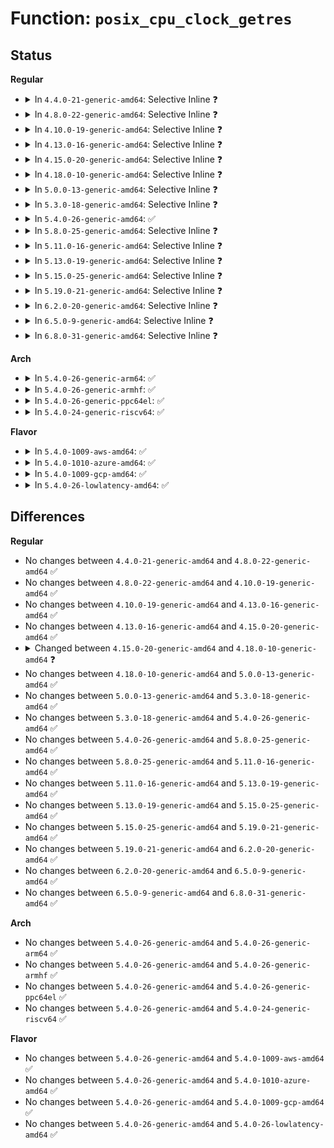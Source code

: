 # Function: <code>posix_cpu_clock_getres</code>

## Status
<b>Regular</b>
<ul>
<li>
<details>
<summary>In <code>4.4.0-21-generic-amd64</code>: Selective Inline ❓</summary>

```c
int posix_cpu_clock_getres(const clockid_t which_clock, struct timespec * tp)
```

```json
{
  "name": "posix_cpu_clock_getres",
  "collision_type": "Unique Static",
  "inline_type": "Selective",
  "funcs": [
    {
      "addr": 18446744071579839264,
      "name": "posix_cpu_clock_getres",
      "external": false,
      "loc": "kernel/time/posix-cpu-timers.c:144",
      "file": "kernel/time/posix-cpu-timers.c",
      "inline": "not declared, inlined",
      "caller_inline": [
        "kernel/time/posix-cpu-timers.c:process_cpu_clock_getres",
        "kernel/time/posix-cpu-timers.c:thread_cpu_clock_getres"
      ],
      "caller_func": []
    }
  ],
  "symbols": [
    {
      "addr": 18446744071579839264,
      "name": "posix_cpu_clock_getres",
      "section": ".text",
      "bind": "STB_LOCAL",
      "size": 64
    }
  ]
}
```
</details>
</li>
<li>
<details>
<summary>In <code>4.8.0-22-generic-amd64</code>: Selective Inline ❓</summary>

```c
int posix_cpu_clock_getres(const clockid_t which_clock, struct timespec * tp)
```

```json
{
  "name": "posix_cpu_clock_getres",
  "collision_type": "Unique Static",
  "inline_type": "Selective",
  "funcs": [
    {
      "addr": 18446744071579868326,
      "name": "posix_cpu_clock_getres",
      "external": false,
      "loc": "kernel/time/posix-cpu-timers.c:144",
      "file": "kernel/time/posix-cpu-timers.c",
      "inline": "not declared, inlined",
      "caller_inline": [
        "kernel/time/posix-cpu-timers.c:thread_cpu_clock_getres",
        "kernel/time/posix-cpu-timers.c:process_cpu_clock_getres"
      ],
      "caller_func": []
    }
  ],
  "symbols": [
    {
      "addr": 18446744071579868208,
      "name": "posix_cpu_clock_getres",
      "section": ".text",
      "bind": "STB_LOCAL",
      "size": 64
    }
  ]
}
```
</details>
</li>
<li>
<details>
<summary>In <code>4.10.0-19-generic-amd64</code>: Selective Inline ❓</summary>

```c
int posix_cpu_clock_getres(const clockid_t which_clock, struct timespec * tp)
```

```json
{
  "name": "posix_cpu_clock_getres",
  "collision_type": "Unique Static",
  "inline_type": "Selective",
  "funcs": [
    {
      "addr": 18446744071579924022,
      "name": "posix_cpu_clock_getres",
      "external": false,
      "loc": "kernel/time/posix-cpu-timers.c:143",
      "file": "kernel/time/posix-cpu-timers.c",
      "inline": "not declared, inlined",
      "caller_inline": [
        "kernel/time/posix-cpu-timers.c:thread_cpu_clock_getres",
        "kernel/time/posix-cpu-timers.c:process_cpu_clock_getres"
      ],
      "caller_func": []
    }
  ],
  "symbols": [
    {
      "addr": 18446744071579923904,
      "name": "posix_cpu_clock_getres",
      "section": ".text",
      "bind": "STB_LOCAL",
      "size": 64
    }
  ]
}
```
</details>
</li>
<li>
<details>
<summary>In <code>4.13.0-16-generic-amd64</code>: Selective Inline ❓</summary>

```c
int posix_cpu_clock_getres(const clockid_t which_clock, struct timespec * tp)
```

```json
{
  "name": "posix_cpu_clock_getres",
  "collision_type": "Unique Static",
  "inline_type": "Selective",
  "funcs": [
    {
      "addr": 18446744071579933078,
      "name": "posix_cpu_clock_getres",
      "external": false,
      "loc": "kernel/time/posix-cpu-timers.c:124",
      "file": "kernel/time/posix-cpu-timers.c",
      "inline": "not declared, inlined",
      "caller_inline": [
        "kernel/time/posix-cpu-timers.c:thread_cpu_clock_getres",
        "kernel/time/posix-cpu-timers.c:process_cpu_clock_getres"
      ],
      "caller_func": []
    }
  ],
  "symbols": [
    {
      "addr": 18446744071579933008,
      "name": "posix_cpu_clock_getres",
      "section": ".text",
      "bind": "STB_LOCAL",
      "size": 64
    }
  ]
}
```
</details>
</li>
<li>
<details>
<summary>In <code>4.15.0-20-generic-amd64</code>: Selective Inline ❓</summary>

```c
int posix_cpu_clock_getres(const clockid_t which_clock, struct timespec * tp)
```

```json
{
  "name": "posix_cpu_clock_getres",
  "collision_type": "Unique Static",
  "inline_type": "Selective",
  "funcs": [
    {
      "addr": 18446744071579978614,
      "name": "posix_cpu_clock_getres",
      "external": false,
      "loc": "kernel/time/posix-cpu-timers.c:125",
      "file": "kernel/time/posix-cpu-timers.c",
      "inline": "not declared, inlined",
      "caller_inline": [
        "kernel/time/posix-cpu-timers.c:thread_cpu_clock_getres",
        "kernel/time/posix-cpu-timers.c:process_cpu_clock_getres"
      ],
      "caller_func": []
    }
  ],
  "symbols": [
    {
      "addr": 18446744071579978544,
      "name": "posix_cpu_clock_getres",
      "section": ".text",
      "bind": "STB_LOCAL",
      "size": 64
    }
  ]
}
```
</details>
</li>
<li>
<details>
<summary>In <code>4.18.0-10-generic-amd64</code>: Selective Inline ❓</summary>

```c
int posix_cpu_clock_getres(const clockid_t which_clock, struct timespec64 * tp)
```

```json
{
  "name": "posix_cpu_clock_getres",
  "collision_type": "Unique Static",
  "inline_type": "Selective",
  "funcs": [
    {
      "addr": 18446744071580029717,
      "name": "posix_cpu_clock_getres",
      "external": false,
      "loc": "kernel/time/posix-cpu-timers.c:126",
      "file": "kernel/time/posix-cpu-timers.c",
      "inline": "not declared, inlined",
      "caller_inline": [
        "kernel/time/posix-cpu-timers.c:thread_cpu_clock_getres",
        "kernel/time/posix-cpu-timers.c:process_cpu_clock_getres"
      ],
      "caller_func": []
    }
  ],
  "symbols": [
    {
      "addr": 18446744071580029648,
      "name": "posix_cpu_clock_getres",
      "section": ".text",
      "bind": "STB_LOCAL",
      "size": 64
    }
  ]
}
```
</details>
</li>
<li>
<details>
<summary>In <code>5.0.0-13-generic-amd64</code>: Selective Inline ❓</summary>

```c
int posix_cpu_clock_getres(const clockid_t which_clock, struct timespec64 * tp)
```

```json
{
  "name": "posix_cpu_clock_getres",
  "collision_type": "Unique Static",
  "inline_type": "Selective",
  "funcs": [
    {
      "addr": 18446744071580076597,
      "name": "posix_cpu_clock_getres",
      "external": false,
      "loc": "kernel/time/posix-cpu-timers.c:126",
      "file": "kernel/time/posix-cpu-timers.c",
      "inline": "not declared, inlined",
      "caller_inline": [
        "kernel/time/posix-cpu-timers.c:thread_cpu_clock_getres",
        "kernel/time/posix-cpu-timers.c:thread_cpu_clock_getres",
        "kernel/time/posix-cpu-timers.c:process_cpu_clock_getres",
        "kernel/time/posix-cpu-timers.c:process_cpu_clock_getres"
      ],
      "caller_func": []
    }
  ],
  "symbols": [
    {
      "addr": 18446744071580076528,
      "name": "posix_cpu_clock_getres",
      "section": ".text",
      "bind": "STB_LOCAL",
      "size": 64
    }
  ]
}
```
</details>
</li>
<li>
<details>
<summary>In <code>5.3.0-18-generic-amd64</code>: Selective Inline ❓</summary>

```c
int posix_cpu_clock_getres(const clockid_t which_clock, struct timespec64 * tp)
```

```json
{
  "name": "posix_cpu_clock_getres",
  "collision_type": "Unique Static",
  "inline_type": "Selective",
  "funcs": [
    {
      "addr": 18446744071580120069,
      "name": "posix_cpu_clock_getres",
      "external": false,
      "loc": "kernel/time/posix-cpu-timers.c:126",
      "file": "kernel/time/posix-cpu-timers.c",
      "inline": "not declared, inlined",
      "caller_inline": [
        "kernel/time/posix-cpu-timers.c:thread_cpu_clock_getres",
        "kernel/time/posix-cpu-timers.c:thread_cpu_clock_getres",
        "kernel/time/posix-cpu-timers.c:process_cpu_clock_getres",
        "kernel/time/posix-cpu-timers.c:process_cpu_clock_getres"
      ],
      "caller_func": []
    }
  ],
  "symbols": [
    {
      "addr": 18446744071580120000,
      "name": "posix_cpu_clock_getres",
      "section": ".text",
      "bind": "STB_LOCAL",
      "size": 64
    }
  ]
}
```
</details>
</li>
<li>
<details>
<summary>In <code>5.4.0-26-generic-amd64</code>: ✅</summary>

```c
int posix_cpu_clock_getres(const clockid_t which_clock, struct timespec64 * tp)
```

```json
{
  "name": "posix_cpu_clock_getres",
  "collision_type": "Unique Static",
  "inline_type": "No",
  "funcs": [
    {
      "addr": 18446744071580168992,
      "name": "posix_cpu_clock_getres",
      "external": false,
      "loc": "kernel/time/posix-cpu-timers.c:163",
      "file": "kernel/time/posix-cpu-timers.c",
      "inline": "seen, unknown",
      "caller_inline": [],
      "caller_func": [
        "kernel/time/posix-cpu-timers.c:thread_cpu_clock_getres",
        "kernel/time/posix-cpu-timers.c:process_cpu_clock_getres"
      ]
    }
  ],
  "symbols": [
    {
      "addr": 18446744071580168992,
      "name": "posix_cpu_clock_getres",
      "section": ".text",
      "bind": "STB_LOCAL",
      "size": 86
    }
  ]
}
```
</details>
</li>
<li>
<details>
<summary>In <code>5.8.0-25-generic-amd64</code>: Selective Inline ❓</summary>

```c
int posix_cpu_clock_getres(const clockid_t which_clock, struct timespec64 * tp)
```

```json
{
  "name": "posix_cpu_clock_getres",
  "collision_type": "Unique Static",
  "inline_type": "Selective",
  "funcs": [
    {
      "addr": 18446744071580232517,
      "name": "posix_cpu_clock_getres",
      "external": false,
      "loc": "kernel/time/posix-cpu-timers.c:153",
      "file": "kernel/time/posix-cpu-timers.c",
      "inline": "not declared, inlined",
      "caller_inline": [
        "kernel/time/posix-cpu-timers.c:thread_cpu_clock_getres",
        "kernel/time/posix-cpu-timers.c:thread_cpu_clock_getres",
        "kernel/time/posix-cpu-timers.c:process_cpu_clock_getres",
        "kernel/time/posix-cpu-timers.c:process_cpu_clock_getres"
      ],
      "caller_func": []
    }
  ],
  "symbols": [
    {
      "addr": 18446744071580231728,
      "name": "posix_cpu_clock_getres",
      "section": ".text",
      "bind": "STB_LOCAL",
      "size": 84
    }
  ]
}
```
</details>
</li>
<li>
<details>
<summary>In <code>5.11.0-16-generic-amd64</code>: Selective Inline ❓</summary>

```c
int posix_cpu_clock_getres(const clockid_t which_clock, struct timespec64 * tp)
```

```json
{
  "name": "posix_cpu_clock_getres",
  "collision_type": "Unique Static",
  "inline_type": "Selective",
  "funcs": [
    {
      "addr": 18446744071580216757,
      "name": "posix_cpu_clock_getres",
      "external": false,
      "loc": "kernel/time/posix-cpu-timers.c:153",
      "file": "kernel/time/posix-cpu-timers.c",
      "inline": "not declared, inlined",
      "caller_inline": [
        "kernel/time/posix-cpu-timers.c:thread_cpu_clock_getres",
        "kernel/time/posix-cpu-timers.c:thread_cpu_clock_getres",
        "kernel/time/posix-cpu-timers.c:process_cpu_clock_getres",
        "kernel/time/posix-cpu-timers.c:process_cpu_clock_getres"
      ],
      "caller_func": []
    }
  ],
  "symbols": [
    {
      "addr": 18446744071580215936,
      "name": "posix_cpu_clock_getres",
      "section": ".text",
      "bind": "STB_LOCAL",
      "size": 94
    }
  ]
}
```
</details>
</li>
<li>
<details>
<summary>In <code>5.13.0-19-generic-amd64</code>: Selective Inline ❓</summary>

```c
int posix_cpu_clock_getres(const clockid_t which_clock, struct timespec64 * tp)
```

```json
{
  "name": "posix_cpu_clock_getres",
  "collision_type": "Unique Static",
  "inline_type": "Selective",
  "funcs": [
    {
      "addr": 18446744071580222021,
      "name": "posix_cpu_clock_getres",
      "external": false,
      "loc": "kernel/time/posix-cpu-timers.c:153",
      "file": "kernel/time/posix-cpu-timers.c",
      "inline": "not declared, inlined",
      "caller_inline": [
        "kernel/time/posix-cpu-timers.c:thread_cpu_clock_getres",
        "kernel/time/posix-cpu-timers.c:thread_cpu_clock_getres",
        "kernel/time/posix-cpu-timers.c:process_cpu_clock_getres",
        "kernel/time/posix-cpu-timers.c:process_cpu_clock_getres"
      ],
      "caller_func": []
    }
  ],
  "symbols": [
    {
      "addr": 18446744071580221200,
      "name": "posix_cpu_clock_getres",
      "section": ".text",
      "bind": "STB_LOCAL",
      "size": 94
    }
  ]
}
```
</details>
</li>
<li>
<details>
<summary>In <code>5.15.0-25-generic-amd64</code>: Selective Inline ❓</summary>

```c
int posix_cpu_clock_getres(const clockid_t which_clock, struct timespec64 * tp)
```

```json
{
  "name": "posix_cpu_clock_getres",
  "collision_type": "Unique Static",
  "inline_type": "Selective",
  "funcs": [
    {
      "addr": 18446744071580370069,
      "name": "posix_cpu_clock_getres",
      "external": false,
      "loc": "kernel/time/posix-cpu-timers.c:153",
      "file": "kernel/time/posix-cpu-timers.c",
      "inline": "not declared, inlined",
      "caller_inline": [
        "kernel/time/posix-cpu-timers.c:thread_cpu_clock_getres",
        "kernel/time/posix-cpu-timers.c:thread_cpu_clock_getres",
        "kernel/time/posix-cpu-timers.c:process_cpu_clock_getres",
        "kernel/time/posix-cpu-timers.c:process_cpu_clock_getres"
      ],
      "caller_func": []
    }
  ],
  "symbols": [
    {
      "addr": 18446744071580369152,
      "name": "posix_cpu_clock_getres",
      "section": ".text",
      "bind": "STB_LOCAL",
      "size": 94
    }
  ]
}
```
</details>
</li>
<li>
<details>
<summary>In <code>5.19.0-21-generic-amd64</code>: Selective Inline ❓</summary>

```c
int posix_cpu_clock_getres(const clockid_t which_clock, struct timespec64 * tp)
```

```json
{
  "name": "posix_cpu_clock_getres",
  "collision_type": "Unique Static",
  "inline_type": "Selective",
  "funcs": [
    {
      "addr": 18446744071580586653,
      "name": "posix_cpu_clock_getres",
      "external": false,
      "loc": "kernel/time/posix-cpu-timers.c:160",
      "file": "kernel/time/posix-cpu-timers.c",
      "inline": "not declared, inlined",
      "caller_inline": [
        "kernel/time/posix-cpu-timers.c:thread_cpu_clock_getres",
        "kernel/time/posix-cpu-timers.c:thread_cpu_clock_getres",
        "kernel/time/posix-cpu-timers.c:process_cpu_clock_getres",
        "kernel/time/posix-cpu-timers.c:process_cpu_clock_getres"
      ],
      "caller_func": []
    }
  ],
  "symbols": [
    {
      "addr": 18446744071580585504,
      "name": "posix_cpu_clock_getres",
      "section": ".text",
      "bind": "STB_LOCAL",
      "size": 103
    }
  ]
}
```
</details>
</li>
<li>
<details>
<summary>In <code>6.2.0-20-generic-amd64</code>: Selective Inline ❓</summary>

```c
int posix_cpu_clock_getres(const clockid_t which_clock, struct timespec64 * tp)
```

```json
{
  "name": "posix_cpu_clock_getres",
  "collision_type": "Unique Static",
  "inline_type": "Selective",
  "funcs": [
    {
      "addr": 18446744071580848397,
      "name": "posix_cpu_clock_getres",
      "external": false,
      "loc": "kernel/time/posix-cpu-timers.c:160",
      "file": "kernel/time/posix-cpu-timers.c",
      "inline": "not declared, inlined",
      "caller_inline": [
        "kernel/time/posix-cpu-timers.c:thread_cpu_clock_getres",
        "kernel/time/posix-cpu-timers.c:thread_cpu_clock_getres",
        "kernel/time/posix-cpu-timers.c:process_cpu_clock_getres",
        "kernel/time/posix-cpu-timers.c:process_cpu_clock_getres"
      ],
      "caller_func": []
    }
  ],
  "symbols": [
    {
      "addr": 18446744071580847232,
      "name": "posix_cpu_clock_getres",
      "section": ".text",
      "bind": "STB_LOCAL",
      "size": 103
    }
  ]
}
```
</details>
</li>
<li>
<details>
<summary>In <code>6.5.0-9-generic-amd64</code>: Selective Inline ❓</summary>

```c
int posix_cpu_clock_getres(const clockid_t which_clock, struct timespec64 * tp)
```

```json
{
  "name": "posix_cpu_clock_getres",
  "collision_type": "Unique Static",
  "inline_type": "Selective",
  "funcs": [
    {
      "addr": 18446744071580931837,
      "name": "posix_cpu_clock_getres",
      "external": false,
      "loc": "kernel/time/posix-cpu-timers.c:160",
      "file": "kernel/time/posix-cpu-timers.c",
      "inline": "not declared, inlined",
      "caller_inline": [
        "kernel/time/posix-cpu-timers.c:thread_cpu_clock_getres",
        "kernel/time/posix-cpu-timers.c:thread_cpu_clock_getres",
        "kernel/time/posix-cpu-timers.c:process_cpu_clock_getres",
        "kernel/time/posix-cpu-timers.c:process_cpu_clock_getres"
      ],
      "caller_func": []
    }
  ],
  "symbols": [
    {
      "addr": 18446744071580930704,
      "name": "posix_cpu_clock_getres",
      "section": ".text",
      "bind": "STB_LOCAL",
      "size": 103
    }
  ]
}
```
</details>
</li>
<li>
<details>
<summary>In <code>6.8.0-31-generic-amd64</code>: Selective Inline ❓</summary>

```c
int posix_cpu_clock_getres(const clockid_t which_clock, struct timespec64 * tp)
```

```json
{
  "name": "posix_cpu_clock_getres",
  "collision_type": "Unique Static",
  "inline_type": "Selective",
  "funcs": [
    {
      "addr": 18446744071581022461,
      "name": "posix_cpu_clock_getres",
      "external": false,
      "loc": "kernel/time/posix-cpu-timers.c:160",
      "file": "kernel/time/posix-cpu-timers.c",
      "inline": "not declared, inlined",
      "caller_inline": [
        "kernel/time/posix-cpu-timers.c:thread_cpu_clock_getres",
        "kernel/time/posix-cpu-timers.c:thread_cpu_clock_getres",
        "kernel/time/posix-cpu-timers.c:process_cpu_clock_getres",
        "kernel/time/posix-cpu-timers.c:process_cpu_clock_getres"
      ],
      "caller_func": []
    }
  ],
  "symbols": [
    {
      "addr": 18446744071581021328,
      "name": "posix_cpu_clock_getres",
      "section": ".text",
      "bind": "STB_LOCAL",
      "size": 103
    }
  ]
}
```
</details>
</li>
</ul>
<b>Arch</b>
<ul>
<li>
<details>
<summary>In <code>5.4.0-26-generic-arm64</code>: ✅</summary>

```c
int posix_cpu_clock_getres(const clockid_t which_clock, struct timespec64 * tp)
```

```json
{
  "name": "posix_cpu_clock_getres",
  "collision_type": "Unique Static",
  "inline_type": "No",
  "funcs": [
    {
      "addr": 18446603336491390048,
      "name": "posix_cpu_clock_getres",
      "external": false,
      "loc": "kernel/time/posix-cpu-timers.c:163",
      "file": "kernel/time/posix-cpu-timers.c",
      "inline": "seen, unknown",
      "caller_inline": [],
      "caller_func": [
        "kernel/time/posix-cpu-timers.c:thread_cpu_clock_getres",
        "kernel/time/posix-cpu-timers.c:process_cpu_clock_getres"
      ]
    }
  ],
  "symbols": [
    {
      "addr": 18446603336491390048,
      "name": "posix_cpu_clock_getres",
      "section": ".text",
      "bind": "STB_LOCAL",
      "size": 124
    }
  ]
}
```
</details>
</li>
<li>
<details>
<summary>In <code>5.4.0-26-generic-armhf</code>: ✅</summary>

```c
int posix_cpu_clock_getres(const clockid_t which_clock, struct timespec64 * tp)
```

```json
{
  "name": "posix_cpu_clock_getres",
  "collision_type": "Unique Static",
  "inline_type": "No",
  "funcs": [
    {
      "addr": 3225387968,
      "name": "posix_cpu_clock_getres",
      "external": false,
      "loc": "kernel/time/posix-cpu-timers.c:163",
      "file": "kernel/time/posix-cpu-timers.c",
      "inline": "seen, unknown",
      "caller_inline": [],
      "caller_func": [
        "kernel/time/posix-cpu-timers.c:thread_cpu_clock_getres",
        "kernel/time/posix-cpu-timers.c:process_cpu_clock_getres"
      ]
    }
  ],
  "symbols": [
    {
      "addr": 3225387968,
      "name": "posix_cpu_clock_getres",
      "section": ".text",
      "bind": "STB_LOCAL",
      "size": 104
    }
  ]
}
```
</details>
</li>
<li>
<details>
<summary>In <code>5.4.0-26-generic-ppc64el</code>: ✅</summary>

```c
int posix_cpu_clock_getres(const clockid_t which_clock, struct timespec64 * tp)
```

```json
{
  "name": "posix_cpu_clock_getres",
  "collision_type": "Unique Static",
  "inline_type": "No",
  "funcs": [
    {
      "addr": 13835058055284332384,
      "name": "posix_cpu_clock_getres",
      "external": false,
      "loc": "kernel/time/posix-cpu-timers.c:163",
      "file": "kernel/time/posix-cpu-timers.c",
      "inline": "seen, unknown",
      "caller_inline": [],
      "caller_func": [
        "kernel/time/posix-cpu-timers.c:thread_cpu_clock_getres",
        "kernel/time/posix-cpu-timers.c:process_cpu_clock_getres"
      ]
    }
  ],
  "symbols": [
    {
      "addr": 13835058055284332384,
      "name": "posix_cpu_clock_getres",
      "section": ".text",
      "bind": "STB_LOCAL",
      "size": 172
    }
  ]
}
```
</details>
</li>
<li>
<details>
<summary>In <code>5.4.0-24-generic-riscv64</code>: ✅</summary>

```c
int posix_cpu_clock_getres(const clockid_t which_clock, struct timespec64 * tp)
```

```json
{
  "name": "posix_cpu_clock_getres",
  "collision_type": "Unique Static",
  "inline_type": "No",
  "funcs": [
    {
      "addr": 18446743936271873086,
      "name": "posix_cpu_clock_getres",
      "external": false,
      "loc": "kernel/time/posix-cpu-timers.c:163",
      "file": "kernel/time/posix-cpu-timers.c",
      "inline": "seen, unknown",
      "caller_inline": [],
      "caller_func": [
        "kernel/time/posix-cpu-timers.c:thread_cpu_clock_getres",
        "kernel/time/posix-cpu-timers.c:process_cpu_clock_getres"
      ]
    }
  ],
  "symbols": [
    {
      "addr": 18446743936271873086,
      "name": "posix_cpu_clock_getres",
      "section": ".text",
      "bind": "STB_LOCAL",
      "size": 104
    }
  ]
}
```
</details>
</li>
</ul>
<b>Flavor</b>
<ul>
<li>
<details>
<summary>In <code>5.4.0-1009-aws-amd64</code>: ✅</summary>

```c
int posix_cpu_clock_getres(const clockid_t which_clock, struct timespec64 * tp)
```

```json
{
  "name": "posix_cpu_clock_getres",
  "collision_type": "Unique Static",
  "inline_type": "No",
  "funcs": [
    {
      "addr": 18446744071580138192,
      "name": "posix_cpu_clock_getres",
      "external": false,
      "loc": "kernel/time/posix-cpu-timers.c:163",
      "file": "kernel/time/posix-cpu-timers.c",
      "inline": "seen, unknown",
      "caller_inline": [],
      "caller_func": [
        "kernel/time/posix-cpu-timers.c:thread_cpu_clock_getres",
        "kernel/time/posix-cpu-timers.c:process_cpu_clock_getres"
      ]
    }
  ],
  "symbols": [
    {
      "addr": 18446744071580138192,
      "name": "posix_cpu_clock_getres",
      "section": ".text",
      "bind": "STB_LOCAL",
      "size": 86
    }
  ]
}
```
</details>
</li>
<li>
<details>
<summary>In <code>5.4.0-1010-azure-amd64</code>: ✅</summary>

```c
int posix_cpu_clock_getres(const clockid_t which_clock, struct timespec64 * tp)
```

```json
{
  "name": "posix_cpu_clock_getres",
  "collision_type": "Unique Static",
  "inline_type": "No",
  "funcs": [
    {
      "addr": 18446744071580083344,
      "name": "posix_cpu_clock_getres",
      "external": false,
      "loc": "kernel/time/posix-cpu-timers.c:163",
      "file": "kernel/time/posix-cpu-timers.c",
      "inline": "seen, unknown",
      "caller_inline": [],
      "caller_func": [
        "kernel/time/posix-cpu-timers.c:thread_cpu_clock_getres",
        "kernel/time/posix-cpu-timers.c:process_cpu_clock_getres"
      ]
    }
  ],
  "symbols": [
    {
      "addr": 18446744071580083344,
      "name": "posix_cpu_clock_getres",
      "section": ".text",
      "bind": "STB_LOCAL",
      "size": 86
    }
  ]
}
```
</details>
</li>
<li>
<details>
<summary>In <code>5.4.0-1009-gcp-amd64</code>: ✅</summary>

```c
int posix_cpu_clock_getres(const clockid_t which_clock, struct timespec64 * tp)
```

```json
{
  "name": "posix_cpu_clock_getres",
  "collision_type": "Unique Static",
  "inline_type": "No",
  "funcs": [
    {
      "addr": 18446744071580129264,
      "name": "posix_cpu_clock_getres",
      "external": false,
      "loc": "kernel/time/posix-cpu-timers.c:163",
      "file": "kernel/time/posix-cpu-timers.c",
      "inline": "seen, unknown",
      "caller_inline": [],
      "caller_func": [
        "kernel/time/posix-cpu-timers.c:thread_cpu_clock_getres",
        "kernel/time/posix-cpu-timers.c:process_cpu_clock_getres"
      ]
    }
  ],
  "symbols": [
    {
      "addr": 18446744071580129264,
      "name": "posix_cpu_clock_getres",
      "section": ".text",
      "bind": "STB_LOCAL",
      "size": 86
    }
  ]
}
```
</details>
</li>
<li>
<details>
<summary>In <code>5.4.0-26-lowlatency-amd64</code>: ✅</summary>

```c
int posix_cpu_clock_getres(const clockid_t which_clock, struct timespec64 * tp)
```

```json
{
  "name": "posix_cpu_clock_getres",
  "collision_type": "Unique Static",
  "inline_type": "No",
  "funcs": [
    {
      "addr": 18446744071580181184,
      "name": "posix_cpu_clock_getres",
      "external": false,
      "loc": "kernel/time/posix-cpu-timers.c:163",
      "file": "kernel/time/posix-cpu-timers.c",
      "inline": "seen, unknown",
      "caller_inline": [],
      "caller_func": [
        "kernel/time/posix-cpu-timers.c:thread_cpu_clock_getres",
        "kernel/time/posix-cpu-timers.c:process_cpu_clock_getres"
      ]
    }
  ],
  "symbols": [
    {
      "addr": 18446744071580181184,
      "name": "posix_cpu_clock_getres",
      "section": ".text",
      "bind": "STB_LOCAL",
      "size": 86
    }
  ]
}
```
</details>
</li>
</ul>

## Differences
<b>Regular</b>
<ul>
<li>
No changes between <code>4.4.0-21-generic-amd64</code> and <code>4.8.0-22-generic-amd64</code> ✅
</li>
<li>
No changes between <code>4.8.0-22-generic-amd64</code> and <code>4.10.0-19-generic-amd64</code> ✅
</li>
<li>
No changes between <code>4.10.0-19-generic-amd64</code> and <code>4.13.0-16-generic-amd64</code> ✅
</li>
<li>
No changes between <code>4.13.0-16-generic-amd64</code> and <code>4.15.0-20-generic-amd64</code> ✅
</li>
<li>
<details>
<summary>Changed between <code>4.15.0-20-generic-amd64</code> and <code>4.18.0-10-generic-amd64</code> ❓</summary>
<ul>
<li>
<b>Param type changed. </b>
<code>struct timespec * tp</code> ➡️ <code>struct timespec64 * tp</code>
</li>
</ul>
</details>
</li>
<li>
No changes between <code>4.18.0-10-generic-amd64</code> and <code>5.0.0-13-generic-amd64</code> ✅
</li>
<li>
No changes between <code>5.0.0-13-generic-amd64</code> and <code>5.3.0-18-generic-amd64</code> ✅
</li>
<li>
No changes between <code>5.3.0-18-generic-amd64</code> and <code>5.4.0-26-generic-amd64</code> ✅
</li>
<li>
No changes between <code>5.4.0-26-generic-amd64</code> and <code>5.8.0-25-generic-amd64</code> ✅
</li>
<li>
No changes between <code>5.8.0-25-generic-amd64</code> and <code>5.11.0-16-generic-amd64</code> ✅
</li>
<li>
No changes between <code>5.11.0-16-generic-amd64</code> and <code>5.13.0-19-generic-amd64</code> ✅
</li>
<li>
No changes between <code>5.13.0-19-generic-amd64</code> and <code>5.15.0-25-generic-amd64</code> ✅
</li>
<li>
No changes between <code>5.15.0-25-generic-amd64</code> and <code>5.19.0-21-generic-amd64</code> ✅
</li>
<li>
No changes between <code>5.19.0-21-generic-amd64</code> and <code>6.2.0-20-generic-amd64</code> ✅
</li>
<li>
No changes between <code>6.2.0-20-generic-amd64</code> and <code>6.5.0-9-generic-amd64</code> ✅
</li>
<li>
No changes between <code>6.5.0-9-generic-amd64</code> and <code>6.8.0-31-generic-amd64</code> ✅
</li>
</ul>
<b>Arch</b>
<ul>
<li>
No changes between <code>5.4.0-26-generic-amd64</code> and <code>5.4.0-26-generic-arm64</code> ✅
</li>
<li>
No changes between <code>5.4.0-26-generic-amd64</code> and <code>5.4.0-26-generic-armhf</code> ✅
</li>
<li>
No changes between <code>5.4.0-26-generic-amd64</code> and <code>5.4.0-26-generic-ppc64el</code> ✅
</li>
<li>
No changes between <code>5.4.0-26-generic-amd64</code> and <code>5.4.0-24-generic-riscv64</code> ✅
</li>
</ul>
<b>Flavor</b>
<ul>
<li>
No changes between <code>5.4.0-26-generic-amd64</code> and <code>5.4.0-1009-aws-amd64</code> ✅
</li>
<li>
No changes between <code>5.4.0-26-generic-amd64</code> and <code>5.4.0-1010-azure-amd64</code> ✅
</li>
<li>
No changes between <code>5.4.0-26-generic-amd64</code> and <code>5.4.0-1009-gcp-amd64</code> ✅
</li>
<li>
No changes between <code>5.4.0-26-generic-amd64</code> and <code>5.4.0-26-lowlatency-amd64</code> ✅
</li>
</ul>

